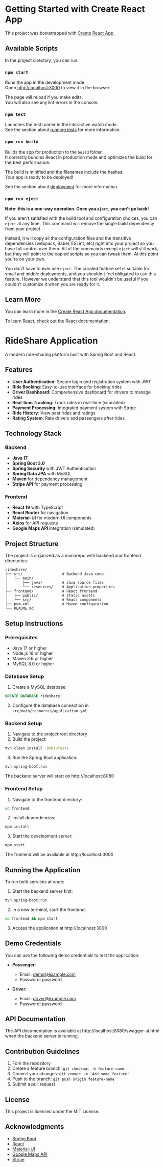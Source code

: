 # Getting Started with Create React App

This project was bootstrapped with [Create React App](https://github.com/facebook/create-react-app).

## Available Scripts

In the project directory, you can run:

### `npm start`

Runs the app in the development mode.\
Open [http://localhost:3000](http://localhost:3000) to view it in the browser.

The page will reload if you make edits.\
You will also see any lint errors in the console.

### `npm test`

Launches the test runner in the interactive watch mode.\
See the section about [running tests](https://facebook.github.io/create-react-app/docs/running-tests) for more information.

### `npm run build`

Builds the app for production to the `build` folder.\
It correctly bundles React in production mode and optimizes the build for the best performance.

The build is minified and the filenames include the hashes.\
Your app is ready to be deployed!

See the section about [deployment](https://facebook.github.io/create-react-app/docs/deployment) for more information.

### `npm run eject`

**Note: this is a one-way operation. Once you `eject`, you can't go back!**

If you aren't satisfied with the build tool and configuration choices, you can `eject` at any time. This command will remove the single build dependency from your project.

Instead, it will copy all the configuration files and the transitive dependencies (webpack, Babel, ESLint, etc) right into your project so you have full control over them. All of the commands except `eject` will still work, but they will point to the copied scripts so you can tweak them. At this point you're on your own.

You don't have to ever use `eject`. The curated feature set is suitable for small and middle deployments, and you shouldn't feel obligated to use this feature. However we understand that this tool wouldn't be useful if you couldn't customize it when you are ready for it.

## Learn More

You can learn more in the [Create React App documentation](https://facebook.github.io/create-react-app/docs/getting-started).

To learn React, check out the [React documentation](https://reactjs.org/).

# RideShare Application

A modern ride-sharing platform built with Spring Boot and React.

## Features

- **User Authentication**: Secure login and registration system with JWT
- **Ride Booking**: Easy-to-use interface for booking rides
- **Driver Dashboard**: Comprehensive dashboard for drivers to manage rides
- **Real-time Tracking**: Track rides in real-time (simulated)
- **Payment Processing**: Integrated payment system with Stripe
- **Ride History**: View past rides and ratings
- **Rating System**: Rate drivers and passengers after rides

## Technology Stack

### Backend
- **Java 17**
- **Spring Boot 3.0**
- **Spring Security** with JWT Authentication
- **Spring Data JPA** with MySQL
- **Maven** for dependency management
- **Stripe API** for payment processing

### Frontend
- **React 19** with TypeScript
- **React Router** for navigation
- **Material-UI** for modern UI components
- **Axios** for API requests
- **Google Maps API** integration (simulated)

## Project Structure

The project is organized as a monorepo with backend and frontend directories:

```
rideshare/
├── src/                  # Backend Java code
│   └── main/
│       ├── java/         # Java source files
│       └── resources/    # Application properties
├── frontend/             # React frontend
│   ├── public/           # Static assets
│   └── src/              # React components
├── pom.xml               # Maven configuration
└── README.md
```

## Setup Instructions

### Prerequisites
- Java 17 or higher
- Node.js 16 or higher
- Maven 3.6 or higher
- MySQL 8.0 or higher

### Database Setup
1. Create a MySQL database:
```sql
CREATE DATABASE rideshare;
```

2. Configure the database connection in `src/main/resources/application.yml`

### Backend Setup
1. Navigate to the project root directory
2. Build the project:
```bash
mvn clean install -DskipTests
```
3. Run the Spring Boot application:
```bash
mvn spring-boot:run
```

The backend server will start on http://localhost:8080

### Frontend Setup
1. Navigate to the frontend directory:
```bash
cd frontend
```
2. Install dependencies:
```bash
npm install
```
3. Start the development server:
```bash
npm start
```

The frontend will be available at http://localhost:3000

## Running the Application

To run both services at once:

1. Start the backend server first:
```bash
mvn spring-boot:run
```

2. In a new terminal, start the frontend:
```bash
cd frontend && npm start
```

3. Access the application at http://localhost:3000

## Demo Credentials

You can use the following demo credentials to test the application:

- **Passenger**:
  - Email: demo@example.com
  - Password: password

- **Driver**:
  - Email: driver@example.com
  - Password: password

## API Documentation

The API documentation is available at http://localhost:8080/swagger-ui.html when the backend server is running.

## Contribution Guidelines

1. Fork the repository
2. Create a feature branch: `git checkout -b feature-name`
3. Commit your changes: `git commit -m 'Add some feature'`
4. Push to the branch: `git push origin feature-name`
5. Submit a pull request

## License

This project is licensed under the MIT License.

## Acknowledgments

- [Spring Boot](https://spring.io/projects/spring-boot)
- [React](https://reactjs.org/)
- [Material-UI](https://mui.com/)
- [Google Maps API](https://developers.google.com/maps)
- [Stripe](https://stripe.com/) 